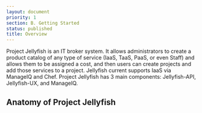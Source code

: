 ```yaml
---
layout: document
priority: 1
section: B. Getting Started
status: published
title: Overview
---
```


Project Jellyfish is an IT broker system. It allows administrators to create a product catalog of any type of service (IaaS, TaaS, PaaS, or even Staff) and allows them to be assigned a cost, and then users can create projects and add those services to a project. Jellyfish current supports IaaS via ManageIQ and Chef.  Project Jellyfish has 3 main components: Jellyfish-API, Jellyfish-UX, and ManageIQ.

## Anatomy of Project Jellyfish
